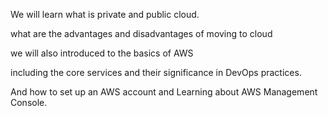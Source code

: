We will learn what is private and public cloud.

what are the advantages and disadvantages of moving to cloud

we will also  introduced to the basics of AWS

including the core services and their significance in DevOps practices.

And how to set up an AWS account and Learning about  AWS Management Console.

